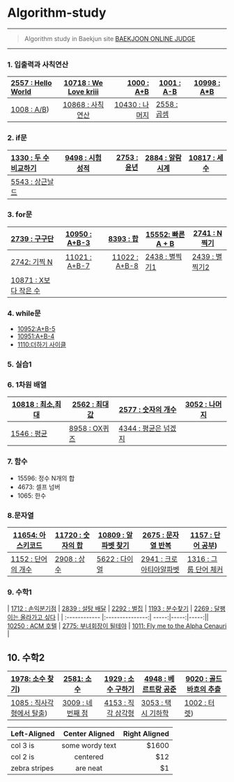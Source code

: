# Algorithm-study

---

> Algorithm study in Baekjun site
> [BAEKJOON ONLINE JUDGE](https://www.acmicpc.net/)
>

---
### 1. 입출력과 사칙연산

| [2557 : Hello World](https://github.com/shiney5213/Algorithm-study/blob/master/단계별로풀어보기/1.1_2557_HellloWorld.py) | [10718 : We Love kriii](https://github.com/shiney5213/Algorithm-study/blob/master/단계별로풀어보기/1.2_10718_WeLoveKriii.py) | [1000 : A+B](https://github.com/shiney5213/Algorithm-study/blob/master/단계별로풀어보기/1.3_1000_A%2BB.py) |    [1001 : A-B](https://github.com/shiney5213/Algorithm-study/blob/master/단계별로풀어보기/1.4-1001_A-B.py)   |    [10998 : A*B](https://github.com/shiney5213/Algorithm-study/blob/master/단계별로풀어보기/1.5_10998_AXB.py)   |
| :----------------------------------------------------------- | :----------------------------------------------------------: | -----------------------------------------------------------: | ---- | ---- |
|  [1008 : A/B](https://github.com/shiney5213/Algorithm-study/blob/master/단계별로풀어보기/1.6_1008_A%B.ipynb)) |  [10868 : 사칙연산](https://github.com/shiney5213/Algorithm-study/blob/master/단계별로풀어보기/1.7_10869_calculator.py) | [10430 : 나머지](https://github.com/shiney5213/Algorithm-study/blob/master/단계별로풀어보기/1.8_10430.py) | [2558 : 곱셈](https://github.com/shiney5213/Algorithm-study/blob/master/단계별로풀어보기/1.9_2558(%EA%B3%B1%EC%85%88).ipynb) |      |      |


### 2. if문

| [1330 : 두 수 비교하기](https://github.com/shiney5213/Algorithm-study/blob/master/단계별로풀어보기/2.1_1330(%EB%91%90%20%EC%88%98%20%EB%B9%84%EA%B5%90%ED%95%98%EA%B8%B0).ipynb) | [9498 : 시험 성적](https://github.com/shiney5213/Algorithm-study/blob/master/단계별로풀어보기/2.2_9498(%EC%8B%9C%ED%97%98%EC%84%B1%EC%A0%81).ipynb) | [2753 : 윤년](https://github.com/shiney5213/Algorithm-study/blob/master/단계별로풀어보기/2.3_2753(%EC%9C%A4%EB%85%84).ipynb) |   [2884 : 알람시계](https://github.com/shiney5213/Algorithm-study/blob/master/단계별로풀어보기/2.3_2884(%EC%95%8C%EB%9E%8C%20%EC%8B%9C%EA%B3%84).ipynb)    |    [10817 : 세 수](https://github.com/shiney5213/Algorithm-study/blob/master/단계별로풀어보기/2.5_10817(%EC%84%B8%20%EC%88%98).ipynb)    |
| :----------------------------------------------------------- | :----------------------------------------------------------: | -----------------------------------------------------------: | ---- | ---- |
| [5543 : 상근날드](https://github.com/shiney5213/Algorithm-study/blob/master/단계별로풀어보기/2.4_5543(상근날드).ipynb) |      |      |


### 3. for문
| [2739 : 구구단](https://github.com/shiney5213/Algorithm-study/blob/master/python/3.1_2739(%EA%B5%AC%EA%B5%AC%EB%8B%A8).ipynb) | [10950 : A+B-3](https://github.com/shiney5213/Algorithm-study/blob/master/단계별로풀어보기/3.2_10950(A%2BB-3).ipynb) | [8393 : 합](https://github.com/shiney5213/Algorithm-study/blob/master/단계별로풀어보기/3.3_8393(합).ipynb) | [15552: 빠른 A + B](https://github.com/shiney5213/Algorithm-study/blob/master/단계별로풀어보기/3.4_15552(빠른A%2BB).ipynb) | [2741 : N찍기](https://github.com/shiney5213/Algorithm-study/blob/master/단계별로풀어보기/3.5_2741(찍기N).ipynb) |
| :----------------------------------------------------------- | :----------------------------------------------------------: | -----------------------------------------------------------: | ------------------------------------------------------------ | ------------------------------------------------------------ |
| [2742: 기찍 N](https://github.com/shiney5213/Algorithm-study/blob/master/단계별로풀어보기/3.6_2742(기찍N).ipynb)    | [11021 : A+B-7](https://github.com/shiney5213/Algorithm-study/blob/master/단계별로풀어보기/3.7_11021(A%2BB-7).ipynb) | [11022 : A+B-8](https://github.com/shiney5213/Algorithm-study/blob/master/단계별로풀어보기/3.8_11022(A%2BB-8).ipynb) | [2438 : 별찍기1](https://github.com/shiney5213/Algorithm-study/blob/master/단계별로풀어보기/3.9_2438(별찍기1).ipynb) |  [2439 : 별찍기2](https://github.com/shiney5213/Algorithm-study/blob/master/단계별로풀어보기/3.10_2439(별찍기2).ipynb) |
|[10871 : X보다 작은 수](https://github.com/shiney5213/Algorithm-study/blob/master/단계별로풀어보기/3.10_2439(별찍기2).ipynb) |                                                              |                                                              |                                                              |

### 4. while문

- [10952:A+B-5](https://github.com/shiney5213/Study-Algorithm/blob/master/%EB%8B%A8%EA%B3%84%EB%B3%84%EB%A1%9C%ED%92%80%EC%96%B4%EB%B3%B4%EA%B8%B0/4.1_10952(%20A%2BB-5).ipynb) 
- [10951:A+B-4](https://github.com/shiney5213/Study-Algorithm/blob/master/%EB%8B%A8%EA%B3%84%EB%B3%84%EB%A1%9C%ED%92%80%EC%96%B4%EB%B3%B4%EA%B8%B0/4.2_10951(%20A%2BB-4).ipynb) 
- [1110:더하기 사이클](https://github.com/shiney5213/Study-Algorithm/blob/master/%EB%8B%A8%EA%B3%84%EB%B3%84%EB%A1%9C%ED%92%80%EC%96%B4%EB%B3%B4%EA%B8%B0/4.3_1110(%EB%8D%94%ED%95%98%EA%B8%B0%EC%82%AC%EC%9D%B4%ED%81%B4).ipynb) 

### 5. 실습1


### 6. 1차원 배열

| [10818 : 최소,최대](https://github.com/shiney5213/Study-Algorithm/blob/master/단계별로풀어보기/5.1_10818(최소%2C최대).ipynb) | [2562 : 최대값](https://github.com/shiney5213/Study-Algorithm/blob/master/단계별로풀어보기/5.2_2562(최댓값).ipynb) | [2577 : 숫자의 개수](https://github.com/shiney5213/Study-Algorithm/blob/master/단계별로풀어보기/5.3_2577(숫자의개수).ipynb) | [3052 : 나머지](https://github.com/shiney5213/Study-Algorithm/blob/master/단계별로풀어보기/5.4_3052(나머지).ipynb) |
| ------------------------------------------------------------ | ------------------------------------------------------------ | ------------------------------------------------------------ | ------------------------------------------------------------ |
| [1546 : 평균](https://github.com/shiney5213/Study-Algorithm/blob/master/단계별로풀어보기/5.5_1546(평균).ipynb) | [8958 : OX퀴즈](https://github.com/shiney5213/Study-Algorithm/blob/master/단계별로풀어보기/5.6_8958(OX퀴즈).ipynb) | [4344 : 평균은 넘겠지](https://github.com/shiney5213/Study-Algorithm/blob/master/단계별로풀어보기/5.7_4344(평균은넘겠지).ipynb) |                                                              |

### 7. 함수

- 15596: 정수 N개의 합
- 4673: 셀프 넘버
- 1065: 한수

### 8.문자열

| [11654: 아스키코드](https://github.com/shiney5213/Study-Algorithm/blob/master/단계별로풀어보기/8.1_11654(아스키코드).ipynb) | [11720 : 숫자의 합](https://github.com/shiney5213/Study-Algorithm/blob/master/단계별로풀어보기/8.2_11720(숫자의합).ipynb)| [10809 : 알파벳 찾기](https://github.com/shiney5213/Study-Algorithm/blob/master/단계별로풀어보기/8.3_10809(알파벳찾기).ipynb) | [2675 : 문자열 반복](https://github.com/shiney5213/Study-Algorithm/blob/master/단계별로풀어보기/8.4_2675(문자열반복).ipynb) | [1157 : 단어 공부](https://github.com/shiney5213/Study-Algorithm/blob/master/단계별로풀어보기/8.5_1157(단어공부).ipynb)) |
| ------------------------------------------------------------ | ------------------------------------------------------------ | ------------------------------------------------------------ | ------------------------------------------------------------ | ------------------------------------------------------------ |
| [1152 : 단어의 개수](https://github.com/shiney5213/Study-Algorithm/blob/master/단계별로풀어보기/8.6_1152(단어의개수).ipynb) | [2908 : 상수](https://github.com/shiney5213/Study-Algorithm/blob/master/단계별로풀어보기/8.7_2908(상수).ipynb) | [5622 : 다이얼](https://github.com/shiney5213/Study-Algorithm/blob/master/단계별로풀어보기/8.8_5622(다이얼).ipynb) | [2941 : 크로아티아알파벳](https://github.com/shiney5213/Study-Algorithm/blob/master/단계별로풀어보기/8.9_2941(크로아티아알파벳).ipynb) | [1316 : 그룹 단어 체커 ](https://github.com/shiney5213/Study-Algorithm/blob/master/%EB%8B%A8%EA%B3%84%EB%B3%84%EB%A1%9C%ED%92%80%EC%96%B4%EB%B3%B4%EA%B8%B0/8.10_1316(%EA%B7%B8%EB%A3%B9%EB%8B%A8%EC%96%B4%EC%B2%B4%EC%BB%A4).ipynb)                                       |
### 9. 수학1
| [1712 : 손익분기점](https://github.com/shiney5213/Study-Algorithm/blob/master/%EB%8B%A8%EA%B3%84%EB%B3%84%EB%A1%9C%ED%92%80%EC%96%B4%EB%B3%B4%EA%B8%B0/9.1_1712(%EC%86%90%EC%9D%B5%EB%B6%84%EA%B8%B0%EC%A0%90).ipynb) | [2839 : 설탕 배달](https://github.com/shiney5213/Study-Algorithm/blob/master/%EB%8B%A8%EA%B3%84%EB%B3%84%EB%A1%9C%ED%92%80%EC%96%B4%EB%B3%B4%EA%B8%B0/9.2_2839(%EC%84%A4%ED%83%95%EB%B0%B0%EB%8B%AC).ipynb)  | [2292 : 벌집](https://github.com/shiney5213/Study-Algorithm/blob/master/%EB%8B%A8%EA%B3%84%EB%B3%84%EB%A1%9C%ED%92%80%EC%96%B4%EB%B3%B4%EA%B8%B0/9.3_2292(%EB%B2%8C%EC%A7%91).ipynb) |  [1193 : 분수찾기](https://github.com/shiney5213/Study-Algorithm/blob/master/%EB%8B%A8%EA%B3%84%EB%B3%84%EB%A1%9C%ED%92%80%EC%96%B4%EB%B3%B4%EA%B8%B0/9.4_1193(%EB%B6%84%EC%88%98%EC%B0%BE%EA%B8%B0).ipynb) | [ 2269 : 달팽이는 올라가고 싶다](https://github.com/shiney5213/Study-Algorithm/blob/master/%EB%8B%A8%EA%B3%84%EB%B3%84%EB%A1%9C%ED%92%80%EC%96%B4%EB%B3%B4%EA%B8%B0/9.5_2869(%EB%8B%AC%ED%8C%BD%EC%9D%B4%EB%8A%94%EC%98%AC%EB%9D%BC%EA%B0%80%EA%B3%A0%EC%8B%B6%EB%8B%A4).ipynb) |
| :------------ |:---------------:| -----:|-----:|-----:|| [10250 : ACM 호텔](https://github.com/shiney5213/Study-Algorithm/blob/master/%EB%8B%A8%EA%B3%84%EB%B3%84%EB%A1%9C%ED%92%80%EC%96%B4%EB%B3%B4%EA%B8%B0/9.6_10250(ACM%ED%98%B8%ED%85%94).ipynb)   |  [2775: 부녀회장이 될테야](https://github.com/shiney5213/Study-Algorithm/blob/master/%EB%8B%A8%EA%B3%84%EB%B3%84%EB%A1%9C%ED%92%80%EC%96%B4%EB%B3%B4%EA%B8%B0/9.7_2775(%EB%B6%80%EB%85%80%ED%9A%8C%EC%9E%A5%EC%9D%B4%EB%90%A0%ED%85%8C%EC%95%BC).ipynb) | [1011: Fly me to the Alpha Cenauri](https://github.com/shiney5213/Study-Algorithm/blob/master/%EB%8B%A8%EA%B3%84%EB%B3%84%EB%A1%9C%ED%92%80%EC%96%B4%EB%B3%B4%EA%B8%B0/9.8_1011(FlymetotheAlphaCentauri).ipynb) |

## 10. 수학2

| [1978: 소수 찾기](https://github.com/shiney5213/Study-Algorithm/blob/master/단계별로풀어보기/10.1_1978(소수찾기).ipynb)) | [2581: 소수](https://github.com/shiney5213/Study-Algorithm/blob/master/단계별로풀어보기/10.2_2581(소수).ipynb) | [1929 : 소수 구하기](https://github.com/shiney5213/Study-Algorithm/blob/master/단계별로풀어보기/10.3_1929(소수구하기).ipynb) | [4948 : 베르트랑 공준](https://github.com/shiney5213/Study-Algorithm/blob/master/단계별로풀어보기/10.4_4948(베르트랑_공준).ipynb)| [9020 : 골드바흐의 추츨](https://github.com/shiney5213/Study-Algorithm/blob/master/단계별로풀어보기/10.5_9020(골드바흐의추측).ipynb) |
| :------------ |:---------------:| -----:| ------| ------|
| [1085 : 직사각형에서 탈출](https://github.com/shiney5213/Study-Algorithm/blob/master/단계별로풀어보기/10.6_1085(직사각형에서탈출).ipynb)) | [3009 : 네번째 점](https://github.com/shiney5213/Study-Algorithm/blob/master/단계별로풀어보기/10.7_3009(네번째점).ipynb) | [4153 : 직각 삼각형](https://github.com/shiney5213/Study-Algorithm/blob/master/단계별로풀어보기/10.9_4153(직각삼각형).ipynb) | [3053 : 택시 기하학](https://github.com/shiney5213/Study-Algorithm/blob/master/단계별로풀어보기/10.8_3053(택시기하학).ipynb) | [1002 : 터렛](https://github.com/shiney5213/Study-Algorithm/blob/master/단계별로풀어보기/10.10_1002(터렛).ipynb)) |










| Left-Aligned  | Center Aligned  | Right Aligned |
| :------------ |:---------------:| -----:|
| col 3 is      | some wordy text | $1600 |
| col 2 is      | centered        |   $12 |
| zebra stripes | are neat        |    $1 |






